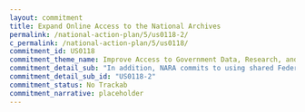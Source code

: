 ```yaml
---
layout: commitment
title: Expand Online Access to the National Archives
permalink: /national-action-plan/5/us0118-2/
c_permalink: /national-action-plan/5/us0118/
commitment_id: US0118
commitment_theme_name: Improve Access to Government Data, Research, and Information
commitment_detail_sub: "In addition, NARA commits to using shared Federal web design standards and a human-centered design approach to update its flagship website, archives.gov, over the next two years. "
commitment_detail_sub_id: "US0118-2"
commitment_status: No Trackab
commitment_narrative: placeholder
---
```


